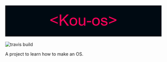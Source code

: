![Kou-os](Kou-os.png) 

![travis build](https://img.shields.io/badge/Version-1.0-%23ff1744)

A project to learn how to make an OS.
